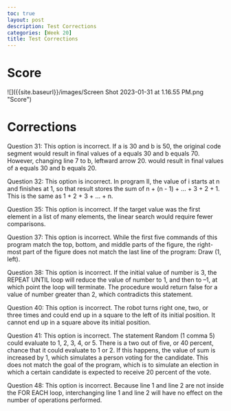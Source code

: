 ```yaml
---
toc: true
layout: post
description: Test Corrections
categories: [Week 20]
title: Test Corrections
---
```


# Score
![]({{site.baseurl}}/images/Screen Shot 2023-01-31 at 1.16.55 PM.png "Score")

# Corrections
Question 31: This option is incorrect. If a is 30 and b is 50, the original code segment would result in final values of a equals 30 and b equals 70. However, changing line 7 to b, leftward arrow 20. would result in final values of a equals 30 and b equals 20.

Question 32: This option is incorrect. In program II, the value of i starts at n and finishes at 1, so that result stores the sum of n + (n - 1) + … + 3 + 2 + 1. This is the same as 1 + 2 + 3 + … + n.

Question 35: This option is incorrect. If the target value was the first element in a list of many elements, the linear search would require fewer comparisons.

Question 37: This option is incorrect. While the first five commands of this program match the top, bottom, and middle parts of the figure, the right-most part of the figure does not match the last line of the program: Draw (1, left).

Question 38: This option is incorrect. If the initial value of number is 3, the REPEAT UNTIL loop will reduce the value of number to 1, and then to –1, at which point the loop will terminate. The procedure would return false for a value of number greater than 2, which contradicts this statement.

Question 40: This option is incorrect. The robot turns right one, two, or three times and could end up in a square to the left of its initial position. It cannot end up in a square above its initial position.

Question 41: This option is incorrect. The statement Random (1 comma 5) could evaluate to 1, 2, 3, 4, or 5. There is a two out of five, or 40 percent, chance that it could evaluate to 1 or 2. If this happens, the value of sum is increased by 1, which simulates a person voting for the candidate. This does not match the goal of the program, which is to simulate an election in which a certain candidate is expected to receive 20 percent of the vote.

Question 48: This option is incorrect. Because line 1 and line 2 are not inside the FOR EACH loop, interchanging line 1 and line 2 will have no effect on the number of operations performed.


